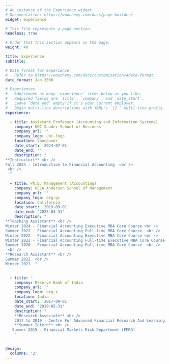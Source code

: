 ```yaml
---
# An instance of the Experience widget.
# Documentation: https://wowchemy.com/docs/page-builder/
widget: experience

# This file represents a page section.
headless: true

# Order that this section appears on the page.
weight: 40

title: Experience
subtitle:

# Date format for experience
#   Refer to https://wowchemy.com/docs/customization/#date-format
date_format: Jan 2006

# Experiences.
#   Add/remove as many `experience` items below as you like.
#   Required fields are `title`, `company`, and `date_start`.
#   Leave `date_end` empty if it's your current employer.
#   Begin multi-line descriptions with YAML's `|2-` multi-line prefix.
experience:

  - title: Assistant Professor (Accounting and Information Systems)
    company: UBC Sauder School of Business
    company_url: ''
    company_logo: ubc-logo
    location: Vancouver
    date_start: '2024-07-01'
    date_end: ''
    description: " 
**Instructort** <br />
Fall 2024 - Introduction to Financial Accounting  <br />
 <br />
  "
    
  - title: Ph.D. Management (Accounting)
    company: UCLA Anderson School of Management
    company_url: ''
    company_logo: org-gc
    location: California
    date_start: '2019-09-01'
    date_end: '2025-03-31'
    description: " 
**Teaching Assistant** <br />
Winter 2024 - Financial Accounting Executive MBA Core Course <br />
Summer 2022 - Financial Accounting Full-time MBA Core Course  <br />
Winter 2022 - Financial Accounting Executive MBA Core Course <br />
Winter 2022 - Financial Accounting Full-time Executive MBA Core Course <br />
Summer 2020 - Financial Accounting Full-time MBA Core Course  <br />
 <br />
**Research Assistant** <br />
Summer 2022  <br />
Winter 2021  "
    

  - title: ''
    company: Reserve Bank of India 
    company_url: ''
    company_logo: org-x
    location: India
    date_start: '2017-09-01'
    date_end: '2019-05-31'
    description: "
    **Research Associate** <br />
    2017 to 2019 - Centre For Advanced Financial Research And Learning (CAFRAL)   <br />
    **Summer Intern** <br />
   Summer 2015 - Financial Markets Risk Department (FMRD)
    "
   

design:
  columns: '2'
---
```


